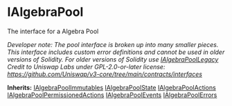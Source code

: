 

# IAlgebraPool


The interface for a Algebra Pool



*Developer note: The pool interface is broken up into many smaller pieces.
This interface includes custom error definitions and cannot be used in older versions of Solidity.
For older versions of Solidity use [IAlgebraPoolLegacy](IAlgebraPoolLegacy.md)
Credit to Uniswap Labs under GPL-2.0-or-later license:
https://github.com/Uniswap/v3-core/tree/main/contracts/interfaces*

**Inherits:** [IAlgebraPoolImmutables](pool/IAlgebraPoolImmutables.md) [IAlgebraPoolState](pool/IAlgebraPoolState.md) [IAlgebraPoolActions](pool/IAlgebraPoolActions.md) [IAlgebraPoolPermissionedActions](pool/IAlgebraPoolPermissionedActions.md) [IAlgebraPoolEvents](pool/IAlgebraPoolEvents.md) [IAlgebraPoolErrors](pool/IAlgebraPoolErrors.md)
